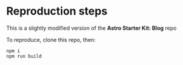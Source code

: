 # Reproduction steps

This is a slightly modified version of the **Astro Starter Kit: Blog** repo

To reproduce, clone this repo, then:

```shell
npm i
npm run build
```
